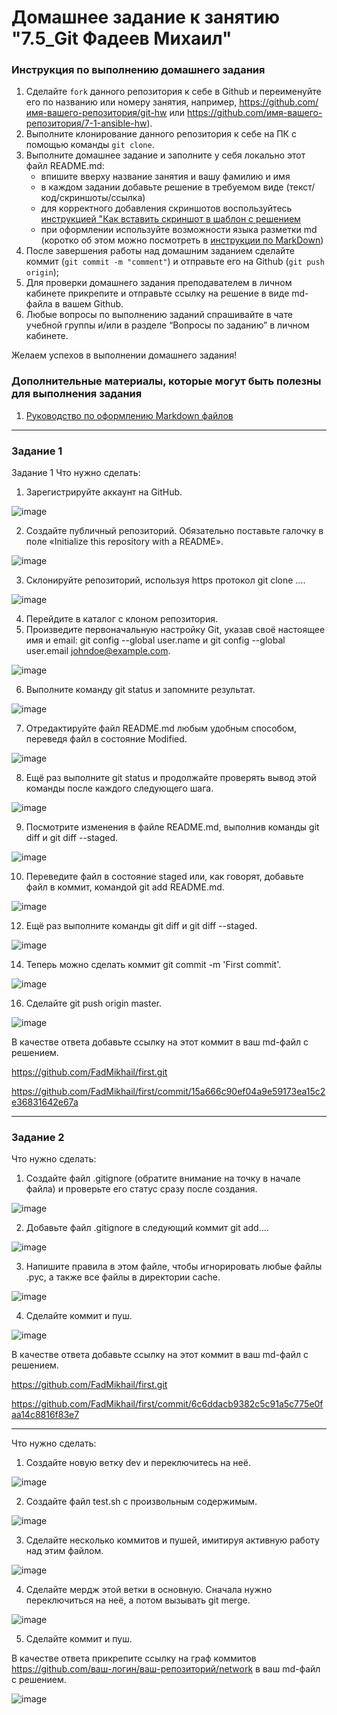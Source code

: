 # Домашнее задание к занятию "7.5_Git Фадеев Михаил"


### Инструкция по выполнению домашнего задания

   1. Сделайте `fork` данного репозитория к себе в Github и переименуйте его по названию или номеру занятия, например, https://github.com/имя-вашего-репозитория/git-hw или  https://github.com/имя-вашего-репозитория/7-1-ansible-hw).
   2. Выполните клонирование данного репозитория к себе на ПК с помощью команды `git clone`.
   3. Выполните домашнее задание и заполните у себя локально этот файл README.md:
      - впишите вверху название занятия и вашу фамилию и имя
      - в каждом задании добавьте решение в требуемом виде (текст/код/скриншоты/ссылка)
      - для корректного добавления скриншотов воспользуйтесь [инструкцией "Как вставить скриншот в шаблон с решением](https://github.com/netology-code/sys-pattern-homework/blob/main/screen-instruction.md)
      - при оформлении используйте возможности языка разметки md (коротко об этом можно посмотреть в [инструкции  по MarkDown](https://github.com/netology-code/sys-pattern-homework/blob/main/md-instruction.md))
   4. После завершения работы над домашним заданием сделайте коммит (`git commit -m "comment"`) и отправьте его на Github (`git push origin`);
   5. Для проверки домашнего задания преподавателем в личном кабинете прикрепите и отправьте ссылку на решение в виде md-файла в вашем Github.
   6. Любые вопросы по выполнению заданий спрашивайте в чате учебной группы и/или в разделе “Вопросы по заданию” в личном кабинете.
   
Желаем успехов в выполнении домашнего задания!
   
### Дополнительные материалы, которые могут быть полезны для выполнения задания

1. [Руководство по оформлению Markdown файлов](https://gist.github.com/Jekins/2bf2d0638163f1294637#Code)

---

### Задание 1

Задание 1
Что нужно сделать:

1. Зарегистрируйте аккаунт на GitHub.

![image](https://user-images.githubusercontent.com/132131230/235297128-5c6b2c31-fbe9-4393-b0b2-438e72cb9058.png)

2. Создайте публичный репозиторий. Обязательно поставьте галочку в поле «Initialize this repository with a README».

![image](https://user-images.githubusercontent.com/132131230/235297179-ae9ce883-bb00-47b8-829f-9aa561fc2729.png)

3. Склонируйте репозиторий, используя https протокол git clone ....

![image](https://user-images.githubusercontent.com/132131230/235297440-f704ddca-f6c1-47c7-9660-6b182f76ac59.png)

4. Перейдите в каталог с клоном репозитория.
5. Произведите первоначальную настройку Git, указав своё настоящее имя и email: git config --global user.name и git config --global user.email johndoe@example.com.

![image](https://user-images.githubusercontent.com/132131230/235297483-9e1634d7-191d-4372-af37-795e9179fcd2.png)

6. Выполните команду git status и запомните результат.

![image](https://user-images.githubusercontent.com/132131230/235297513-7e91e7bc-ec11-482b-a5d6-e8475b2aae6b.png)

7. Отредактируйте файл README.md любым удобным способом, переведя файл в состояние Modified.

![image](https://user-images.githubusercontent.com/132131230/235297574-c076737b-c752-4189-b69e-aeab1728f08b.png)

8. Ещё раз выполните git status и продолжайте проверять вывод этой команды после каждого следующего шага.

![image](https://user-images.githubusercontent.com/132131230/235297586-1154c0d5-392c-4e98-8780-0dd8630f1a4a.png)

9. Посмотрите изменения в файле README.md, выполнив команды git diff и git diff --staged.

![image](https://user-images.githubusercontent.com/132131230/235297607-679928b4-89a1-4eb0-b109-3d07e301343c.png)

10. Переведите файл в состояние staged или, как говорят, добавьте файл в коммит, командой git add README.md.

![image](https://user-images.githubusercontent.com/132131230/235297622-00c77c82-1035-4e5f-9dc9-58b5ae231944.png)

12. Ещё раз выполните команды git diff и git diff --staged.

![image](https://user-images.githubusercontent.com/132131230/235297643-6e725219-c438-44bc-a179-af246b9edd01.png)

14. Теперь можно сделать коммит git commit -m 'First commit'.

![image](https://user-images.githubusercontent.com/132131230/235297676-943b50bd-fb8c-49ad-a6de-fd35e2e23fa7.png)

16. Сделайте git push origin master.

![image](https://user-images.githubusercontent.com/132131230/235297702-582007cd-8360-45a3-ad76-1aae3d3c37fb.png)

В качестве ответа добавьте ссылку на этот коммит в ваш md-файл с решением.

https://github.com/FadMikhail/first.git

https://github.com/FadMikhail/first/commit/15a666c90ef04a9e59173ea15c2e36831642e67a




---

### Задание 2

Что нужно сделать:

1. Создайте файл .gitignore (обратите внимание на точку в начале файла) и проверьте его статус сразу после создания.

![image](https://user-images.githubusercontent.com/132131230/235299123-04785a48-143c-488f-bcf0-bcbd4458862b.png)

2. Добавьте файл .gitignore в следующий коммит git add....

![image](https://user-images.githubusercontent.com/132131230/235299232-a3e72e22-9371-4812-bfad-b97560b99c4c.png)

3. Напишите правила в этом файле, чтобы игнорировать любые файлы .pyc, а также все файлы в директории cache.

![image](https://user-images.githubusercontent.com/132131230/235299367-56b63ba4-e47e-40b5-92a8-e766e8b5f34c.png)

4. Сделайте коммит и пуш.

![image](https://user-images.githubusercontent.com/132131230/235299469-b0a2e763-75cc-47cc-a77c-3c9fbb49b6ce.png)

В качестве ответа добавьте ссылку на этот коммит в ваш md-файл с решением.

https://github.com/FadMikhail/first.git

https://github.com/FadMikhail/first/commit/6c6ddacb9382c5c91a5c775e0faa14c8816f83e7



---

Что нужно сделать:

1. Создайте новую ветку dev и переключитесь на неё.

![image](https://user-images.githubusercontent.com/132131230/235299759-99178a29-8b34-4bf4-b5ce-302e5a89905d.png)

2. Создайте файл test.sh с произвольным содержимым.

![image](https://user-images.githubusercontent.com/132131230/235299974-a6ae747d-d13f-4243-bee7-6599fe4ea956.png)

3. Сделайте несколько коммитов и пушей, имитируя активную работу над этим файлом.

![image](https://user-images.githubusercontent.com/132131230/235301477-67ed19d1-a51e-4f1f-8ae7-930af382fad2.png)

4. Сделайте мердж этой ветки в основную. Сначала нужно переключиться на неё, а потом вызывать git merge.

![image](https://user-images.githubusercontent.com/132131230/235300568-32d86134-2225-4bf5-9b2f-a66d4c7daa98.png)

5.  Сделайте коммит и пуш.

В качестве ответа прикрепите ссылку на граф коммитов https://github.com/ваш-логин/ваш-репозиторий/network в ваш md-файл с решением.

![image](https://user-images.githubusercontent.com/132131230/235301149-360d951b-b518-4184-b527-04d09e9aa105.png)


